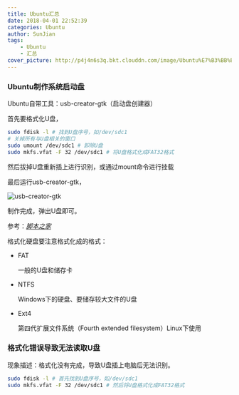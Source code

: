 ```yaml
---
title: Ubuntu汇总
date: 2018-04-01 22:52:39
categories: Ubuntu
author: SunJian
tags:
    - Ubuntu
    - 汇总
cover_picture: http://p4j4n6s3q.bkt.clouddn.com/image/Ubuntu%E7%B3%BB%E7%BB%9F%E4%B8%AD%E5%90%84%E7%A7%8D%E7%BC%A9%E5%86%99%E7%9A%84%E5%90%AB%E4%B9%89/ubuntu2ps.jpg
---
```




### Ubuntu制作系统启动盘

Ubuntu自带工具：usb-creator-gtk（启动盘创建器）

首先要格式化U盘，

``` bash
sudo fdisk -l # 找到U盘序号，如/dev/sdc1
# 关掉所有与U盘相关的窗口
sudo umount /dev/sdc1 # 卸除U盘
sudo mkfs.vfat -F 32 /dev/sdc1 # 将U盘格式化成FAT32格式
```

然后拔掉U盘重新插上进行识别，或通过mount命令进行挂载

最后运行usb-creator-gtk，

![usb-creator-gtk](/home/jason/Pictures/usb-creator-gtk.png)

制作完成，弹出U盘即可。

参考：[*脚本之家*](http://www.jb51.net/os/Ubuntu/66912.html)



格式化硬盘要注意格式化成的格式：

- FAT

  一般的U盘和储存卡

- NTFS

  Windows下的硬盘、要储存较大文件的U盘

- Ext4

  第四代扩展文件系统（Fourth extended filesystem）Linux下使用

### 格式化错误导致无法读取U盘

现象描述：格式化没有完成，导致U盘插上电脑后无法识别。

``` bash
sudo fdisk -l # 首先找到U盘序号，如/dev/sdc1
sudo mkfs.vfat -F 32 /dev/sdc1 # 然后将U盘格式化成FAT32格式
```



